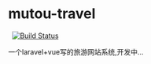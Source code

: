 mutou-travel
===
 
[![Build Status](https://travis-ci.org/mutousio/mutou-travel.svg?branch=master)](https://travis-ci.org/mutousio/mutou-travel)

一个laravel+vue写的旅游网站系统,开发中...
 
